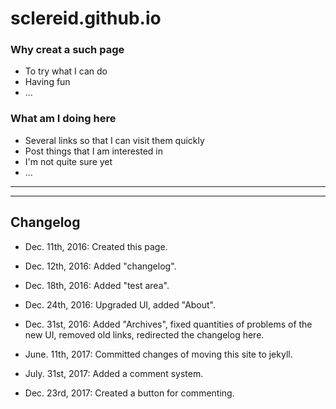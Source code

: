 sclereid.github.io
========================

### Why creat a such page ###
+ To try what I can do
+ Having fun
+ ...

### What am I doing here ###
+ Several links so that I can visit them quickly
+ Post things that I am interested in
+ I'm not quite sure yet
+ ...

* * * * * * * * * * * *
* * * * * * * * * * * *
Changelog
-------------------
+ Dec. 11th, 2016:
Created this page.

+ Dec. 12th, 2016:
Added "changelog".

+ Dec. 18th, 2016:
Added "test area".

+ Dec. 24th, 2016:
Upgraded UI, added "About".

+ Dec. 31st, 2016:
Added "Archives", fixed quantities of problems of the new UI, removed old links, redirected the changelog here.

+ June. 11th, 2017:
Committed changes of moving this site to jekyll.

+ July. 31st, 2017:
Added a comment system.

+ Dec. 23rd, 2017:
Created a button for commenting.
